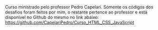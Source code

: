 Curso ministrado pelo professor Pedro Capelari.
Somente os códigos dos desafios foram feitos por mim, o restante pertence ao professor e está disponível no Github do mesmo no link abaixo:
https://github.com/CapelariPedro/Curso_HTML_CSS_JavaScript

